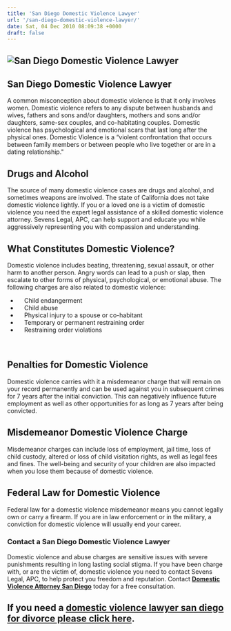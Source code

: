 ```yaml
---
title: 'San Diego Domestic Violence Lawyer'
url: '/san-diego-domestic-violence-lawyer/'
date: Sat, 04 Dec 2010 08:09:38 +0000
draft: false
---
```


**![San Diego Domestic Violence Lawyer](https://www.sevenslegal.com/wp-content/uploads/2014/12/Samantha-Greene-2-200x300.jpg)**
-------------------------------------------------------------------------------------------------------------------------------

San Diego Domestic Violence Lawyer
----------------------------------

A common misconception about domestic violence is that it only involves women. Domestic violence refers to any dispute between husbands and wives, fathers and sons and/or daughters, mothers and sons and/or daughters, same-sex couples, and co-habitating couples. Domestic violence has psychological and emotional scars that last long after the physical ones. Domestic Violence is a “violent confrontation that occurs between family members or between people who live together or are in a dating relationship."

Drugs and Alcohol
-----------------

The source of many domestic violence cases are drugs and alcohol, and sometimes weapons are involved. The state of California does not take domestic violence lightly. If you or a loved one is a victim of domestic violence you need the expert legal assistance of a skilled domestic violence attorney. Sevens Legal, APC, can help support and educate you while aggressively representing you with compassion and understanding.

What Constitutes Domestic Violence?
-----------------------------------

Domestic violence includes beating, threatening, sexual assault, or other harm to another person. Angry words can lead to a push or slap, then escalate to other forms of physical, psychological, or emotional abuse. The following charges are also related to domestic violence:

*       Child endangerment
*       Child abuse
*       Physical injury to a spouse or co-habitant
*       Temporary or permanent restraining order
*       Restraining order violations

 

Penalties for Domestic Violence
-------------------------------

Domestic violence carries with it a misdemeanor charge that will remain on your record permanently and can be used against you in subsequent crimes for 7 years after the initial conviction. This can negatively influence future employment as well as other opportunities for as long as 7 years after being convicted.

Misdemeanor Domestic Violence Charge
------------------------------------

Misdemeanor charges can include loss of employment, jail time, loss of child custody, altered or loss of child visitation rights, as well as legal fees and fines. The well-being and security of your children are also impacted when you lose them because of domestic violence.

Federal Law for Domestic Violence
---------------------------------

Federal law for a domestic violence misdemeanor means you cannot legally own or carry a firearm. If you are in law enforcement or in the military, a conviction for domestic violence will usually end your career.

### Contact a San Diego Domestic Violence Lawyer

Domestic violence and abuse charges are sensitive issues with severe punishments resulting in long lasting social stigma. If you have been charge with, or are the victim of, domestic violence you need to contact Sevens Legal, APC, to help protect you freedom and reputation. Contact **[Domestic Violence Attorney San Diego](https://www.domesticviolenceattorneysandiego.com)** today for a free consultation.

If you need a [domestic violence lawyer san diego for divorce please click here](https://619divorce.com/san-diego-domestic-violence-lawyer/).
---------------------------------------------------------------------------------------------------------------------------------------------